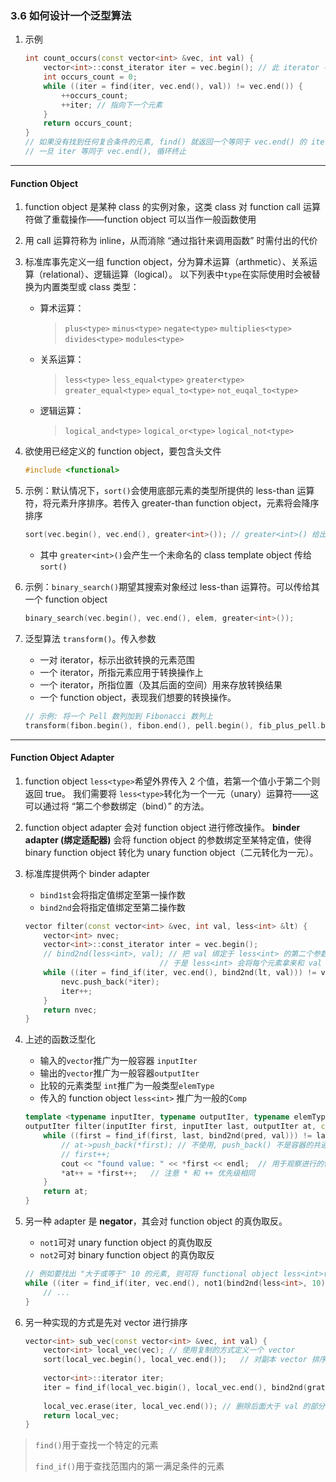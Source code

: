 ### 3.6 如何设计一个泛型算法

1.  示例

    ```cpp
    int count_occurs(const vector<int> &vec, int val) {
        vector<int>::const_iterator iter = vec.begin(); // 此 iterator 不可修改指向的对象
        int occurs_count = 0;
        while ((iter = find(iter, vec.end(), val)) != vec.end()) {
            ++occurs_count;
            ++iter;	// 指向下一个元素
        }
        return occurs_count;
    }
    // 如果没有找到任何复合条件的元素, find() 就返回一个等同于 vec.end() 的 iterator
    // 一旦 iter 等同于 vec.end(), 循环终止
    ```


---

#### Function Object

1. function object 是某种 class 的实例对象，这类 class 对 function call 运算符做了重载操作——function object 可以当作一般函数使用

2. 用 call 运算符称为 inline，从而消除 “通过指针来调用函数” 时需付出的代价

3. 标准库事先定义一组 function object，分为算术运算（arthmetic）、关系运算（relational）、逻辑运算（logical）。
    以下列表中`type`在实际使用时会被替换为内置类型或 class 类型：

    - 算术运算：

        >`plus<type>` `minus<type>` `negate<type>` `multiplies<type>` `divides<type>` `modules<type>`

    - 关系运算：

        > `less<type>` `less_equal<type>` `greater<type>` `greater_equal<type>` 
        > `equal_to<type>` `not_euqal_to<type>`

    - 逻辑运算：

        > `logical_and<type>` `logical_or<type>` `logical_not<type>`

4. 欲使用已经定义的 function object，要包含头文件

    ```cpp
    #include <functional>
    ```

5. 示例：默认情况下，`sort()`会使用底部元素的类型所提供的 less-than 运算符，将元素升序排序。若传入 greater-than function object，元素将会降序排序

    ```cpp
    sort(vec.begin(), vec.end(), greater<int>()); // greater<int>() 给出(返回)一个 greater<int> 对象（
    ```

    - 其中 `greater<int>()`会产生一个未命名的 class template object 传给 `sort()`

6. 示例：`binary_search()`期望其搜索对象经过 less-than 运算符。可以传给其一个 function object

    ```cpp
    binary_search(vec.begin(), vec.end(), elem, greater<int>());
    ```

7. 泛型算法 `transform()`。传入参数

    - 一对 iterator，标示出欲转换的元素范围
    - 一个 iterator，所指元素应用于转换操作上
    - 一个 iterator，所指位置（及其后面的空间）用来存放转换结果
    - 一个 function object，表现我们想要的转换操作。

    ```cpp
    // 示例: 将一个 Pell 数列加到 Fibonacci 数列上
    transform(fibon.begin(), fibon.end(), pell.begin(), fib_plus_pell.begin(), plus<int>());
    ```

---

#### Function Object Adapter

1. function object `less<type>`希望外界传入 2 个值，若第一个值小于第二个则返回 true。
    我们需要将 `less<type>`转化为一个一元（unary）运算符——这可以通过将 “第二个参数绑定（bind）”  的方法。

2. function object adapter 会对 function object 进行修改操作。
    **binder adapter (绑定适配器)** 会将 function object 的参数绑定至某特定值，使得 binary function object 转化为 unary function object（二元转化为一元）。

3. 标准库提供两个 binder adapter

    - `bind1st`会将指定值绑定至第一操作数
    - `bind2nd`会将指定值绑定至第二操作数

    ```cpp
    vector filter(const vector<int> &vec, int val, less<int> &lt) {
        vector<int> nvec;
        vector<int>::const_iterator inter = vec.begin();
        // bind2nd(less<int>, val); // 把 val 绑定于 less<int> 的第二个参数上
        					   	  // 于是 less<int> 会将每个元素拿来和 val 比较
        while ((iter = find_if(iter, vec.end(), bind2nd(lt, val))) != vec.end()) {
            nevc.push_back(*iter);
            iter++;
        }
    	return nvec;
    }
    ```
    
4. 上述的函数泛型化

    - 输入的`vector`推广为一般容器 `inputIter`
    - 输出的`vector`推广为一般容器`outputIter`
    - 比较的元素类型 `int`推广为一般类型`elemType`
    - 传入的 function object `less<int>` 推广为一般的`Comp`

    ```cpp
    template <typename inputIter, typename outputIter, typename elemType, typename Comp>
    outputIter filter(inputIter first, inputIter last, outputIter at, const elemType &val, Comp pred) {
        while ((first = find_if(first, last, bind2nd(pred, val))) != last) {
            // at->push_back(*first); // 不使用, push_back() 不是容器的共通操作
            // first++;
            cout << "found value: " << *first << endl;	// 用于观察进行的情形
            *at++ = *first++;	// 注意 * 和 ++ 优先级相同
        }
        return at;
    }
    ```
    
5. 另一种 adapter 是 **negator**，其会对 function object 的真伪取反。

    - `not1`可对 unary function object 的真伪取反
    - `not2`可对 binary function object 的真伪取反

    ```cpp
    // 例如要找出 "大于或等于" 10 的元素, 则可将 functional object less<int>() 的运算结果取反
    while ((iter = find_if(iter, vec.end(), not1(bind2nd(less<int>, 10)))) != vec.end()) {
        // ...
    }
    ```

6. 另一种实现的方式是先对 vector 进行排序

    ```cpp
    vector<int> sub_vec(const vector<int> &vec, int val) {
        vector<int> local_vec(vec);	// 使用复制的方式定义一个 vector
        sort(local_vec.begin(), local_vec.end());	// 对副本 vector 排序
        
        vector<int>::iterator iter;
        iter = find_if(local_vec.bigin(), local_vec.end(), bind2nd(grater<int>(), val));
        
        local_vec.erase(iter, local_vec.end());	// 删除后面大于 val 的部分
        return local_vec;
    }
    ```





>`find()`用于查找一个特定的元素
>
>`find_if()`用于查找范围内的第一满足条件的元素
